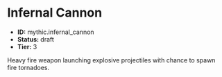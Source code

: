 # Infernal Cannon

- **ID:** mythic.infernal_cannon
- **Status:** draft
- **Tier:** 3

Heavy fire weapon launching explosive projectiles with chance to spawn fire tornadoes.
